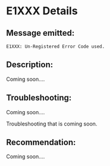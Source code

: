 # E1XXX Details

## Message emitted:

`E1XXX: Un-Registered Error Code used.`

## Description:

Coming soon....

## Troubleshooting:

Coming soon....

Troubleshooting that is coming soon.

## Recommendation:

Coming soon....